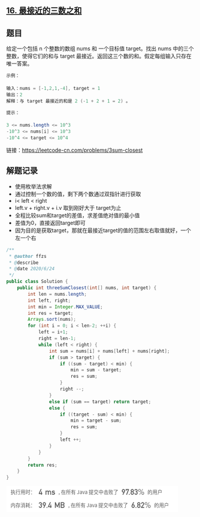 ## [16. 最接近的三数之和](https://leetcode-cn.com/problems/3sum-closest/)

##  题目



给定一个包括 n 个整数的数组 nums 和 一个目标值 target。找出 nums 中的三个整数，使得它们的和与 target 最接近。返回这三个数的和。假定每组输入只存在唯一答案。

 

```java
示例：

输入：nums = [-1,2,1,-4], target = 1
输出：2
解释：与 target 最接近的和是 2 (-1 + 2 + 1 = 2) 。
```



```java
提示：

3 <= nums.length <= 10^3
-10^3 <= nums[i] <= 10^3
-10^4 <= target <= 10^4
```


链接：https://leetcode-cn.com/problems/3sum-closest



## 解题记录

+ 使用枚举法求解
+ 通过控制一个数的值，剩下两个数通过双指针进行获取
+ i< left < right
+ left.v  + right.v + i.v  取到刚好大于 target为止
+ 全程比较sum和target的差值，求差值绝对值的最小值
+ 差值为0，直接返回target即可
+ 因为目的是获取target，那就在最接近target的值的范围左右取值就好，一个左一个右

```java
/**
 * @author ffzs
 * @describe
 * @date 2020/6/24
 */
public class Solution {
    public int threeSumClosest(int[] nums, int target) {
        int len = nums.length;
        int left, right;
        int min = Integer.MAX_VALUE;
        int res = target;
        Arrays.sort(nums);
        for (int i = 0; i < len-2; ++i) {
            left = i+1;
            right = len-1;
            while (left < right) {
                int sum = nums[i] + nums[left] + nums[right];
                if (sum > target) {
                    if ((sum - target) < min) {
                        min = sum - target;
                        res = sum;
                    }
                    right --;
                }
                else if (sum == target) return target;
                else {
                    if ((target - sum) < min) {
                        min = target - sum;
                        res = sum;
                    }
                    left ++;
                }
            }
        }
        return res;
    }
}
```

![image-20200624075413563](image-20200624075413563.png)